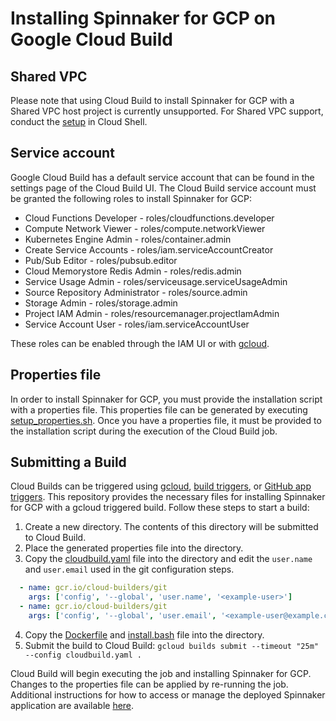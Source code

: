 # Installing Spinnaker for GCP on Google Cloud Build

## Shared VPC

Please note that using Cloud Build to install Spinnaker for GCP with a Shared VPC host project is currently unsupported. For Shared VPC support, conduct the [setup](https://cloud.google.com/docs/ci-cd/spinnaker/spinnaker-for-gcp) in Cloud Shell.

## Service account

Google Cloud Build has a default service account that can be found in the settings page of the Cloud Build UI. The Cloud Build service account must be granted the following roles to install Spinnaker for GCP:

- Cloud Functions Developer - roles/cloudfunctions.developer
- Compute Network Viewer - roles/compute.networkViewer
- Kubernetes Engine Admin - roles/container.admin 
- Create Service Accounts - roles/iam.serviceAccountCreator
- Pub/Sub Editor - roles/pubsub.editor
- Cloud Memorystore Redis Admin - roles/redis.admin
- Service Usage Admin - roles/serviceusage.serviceUsageAdmin
- Source Repository Administrator - roles/source.admin
- Storage Admin - roles/storage.admin
- Project IAM Admin - roles/resourcemanager.projectIamAdmin
- Service Account User - roles/iam.serviceAccountUser

These roles can be enabled through the IAM UI or with [gcloud](https://cloud.google.com/sdk/gcloud/reference/projects/add-iam-policy-binding).

## Properties file

In order to install Spinnaker for GCP, you must provide the installation script with a properties file. This properties file can be generated by executing [setup_properties.sh](../scripts/install/setup_properties.sh). Once you have a properties file, it must be provided to the installation script during the execution of the Cloud Build job.

## Submitting a Build

Cloud Builds can be triggered using [gcloud](https://cloud.google.com/cloud-build/docs/running-builds/start-build-manually), [build triggers](https://cloud.google.com/cloud-build/docs/running-builds/automate-builds), or [GitHub app triggers](https://cloud.google.com/cloud-build/docs/create-github-app-triggers). This repository provides the necessary files for installing Spinnaker for GCP with a gcloud triggered build. Follow these steps to start a build:

1. Create a new directory. The contents of this directory will be submitted to Cloud Build.
2. Place the generated properties file into the directory.
3. Copy the [cloudbuild.yaml](cloudbuild.yaml) file into the directory and edit the `user.name` and `user.email` used in the git configuration steps.

```yaml
  - name: gcr.io/cloud-builders/git
    args: ['config', '--global', 'user.name', '<example-user>']
  - name: gcr.io/cloud-builders/git
    args: ['config', '--global', 'user.email', '<example-user@example.com>']
```

4. Copy the [Dockerfile](Dockerfile) and [install.bash](install.bash) file into the directory.
5. Submit the build to Cloud Build: `gcloud builds submit --timeout "25m"  --config cloudbuild.yaml .`

Cloud Build will begin executing the job and installing Spinnaker for GCP. Changes to the properties file can be applied by re-running the job. Additional instructions for how to access or manage the deployed Spinnaker application are available [here](https://cloud.google.com/docs/ci-cd/spinnaker/spinnaker-for-gcp#access_spinnaker).
